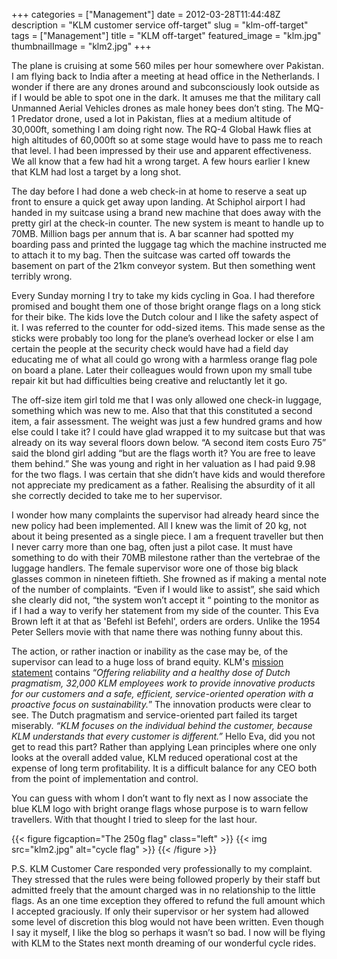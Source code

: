 +++
categories = ["Management"]
date = 2012-03-28T11:44:48Z
description = "KLM customer service off-target"
slug = "klm-off-target"
tags = ["Management"]
title = "KLM off-target"
featured_image = "klm.jpg"
thumbnailImage = "klm2.jpg"
+++

The plane is cruising at some 560 miles per hour somewhere over Pakistan. I am flying back to India after a meeting at head office in the Netherlands. I wonder if there are any drones around and subconsciously look outside as if I would be able to spot one in the dark. It amuses me that the military call Unmanned Aerial Vehicles drones as male honey bees don’t sting. The MQ-1 Predator drone, used a lot in Pakistan, flies at a medium altitude of 30,000ft, something I am doing right now. The RQ-4 Global Hawk flies at high altitudes of 60,000ft so at some stage would have to pass me to reach that level. I had been impressed by their use and apparent effectiveness. We all know that a few had hit a wrong target. A few hours earlier I knew that KLM had lost a target by a long shot.

The day before I had done a web check-in at home to reserve a seat up front to ensure a quick get away upon landing. At Schiphol airport I had handed in my suitcase using a brand new machine that does away with the pretty girl at the check-in counter. The new system is meant to handle up to 70MB. Million bags per annum that is. A bar scanner had spotted my boarding pass and printed the luggage tag which the machine instructed me to attach it to my bag. Then the suitcase was carted off towards the basement on part of the 21km conveyor system. But then something went terribly wrong.

Every Sunday morning I try to take my kids cycling in Goa. I had therefore promised and bought them one of those bright orange flags on a long stick for their bike. The kids love the Dutch colour and I like the safety aspect of it. I was referred to the counter for odd-sized items. This made sense as the sticks were probably too long for the plane’s overhead locker or else I am certain the people at the security check would have had a field day educating me of what all could go wrong with a harmless orange flag pole on board a plane. Later their colleagues would frown upon my small tube repair kit but had difficulties being creative and reluctantly let it go.

The off-size item girl told me that I was only allowed one check-in luggage, something which was new to me. Also that that this constituted a second item, a fair assessment. The weight was just a few hundred grams and how else could I take it? I could have glad wrapped it to my suitcase but that was already on its way several floors down below. “A second item costs Euro 75” said the blond girl adding “but are the flags worth it? You are free to leave them behind.” She was young and right in her valuation as I had paid 9.98 for the two flags. I was certain that she didn’t have kids and would therefore not appreciate my predicament as a father. Realising the absurdity of it all she correctly decided to take me to her supervisor.

I wonder how many complaints the supervisor had already heard since the new policy had been implemented. All I knew was the limit of 20 kg, not about it being presented as a single piece. I am a frequent traveller but then I never carry more than one bag, often just a pilot case. It must have something to do with their 70MB milestone rather than the vertebrae of the luggage handlers. The female supervisor wore one of those big black glasses common in nineteen fiftieth. She frowned as if making a mental note of the number of complaints. “Even if I would like to assist”, she said which she clearly did not, “the system won’t accept it “ pointing to the monitor as if I had a way to verify her statement from my side of the counter. This Eva Brown left it at that as 'Befehl ist Befehl', orders are orders. Unlike the 1954 Peter Sellers movie with that name there was nothing funny about this.

The action, or rather inaction or inability as the case may be, of the supervisor can lead to a huge loss of brand equity. KLM's [mission statement](http://www.klm.com/corporate/en/about-klm/profile/index.html "Mission Statement") contains “*Offering reliability and a healthy dose of Dutch pragmatism, 32,000 KLM employees work to provide innovative products for our customers and a safe, efficient, service-oriented operation with a proactive focus on sustainability.*” The innovation products were clear to see. The Dutch pragmatism and service-oriented part failed its target miserably. *“KLM focuses on the individual behind the customer, because KLM understands that every customer is different.”* Hello Eva, did you not get to read this part? Rather than applying Lean principles where one only looks at the overall added value, KLM reduced operational cost at the expense of long term profitability. It is a difficult balance for any CEO both from the point of implementation and control.

You can guess with whom I don’t want to fly next as I now associate the blue KLM logo with bright orange flags whose purpose is to warn fellow travellers. With that thought I tried to sleep for the last hour.

{{< figure figcaption="The 250g flag" class="left" >}}
	{{< img src="klm2.jpg" alt="cycle flag" >}}
{{< /figure >}}

P.S. KLM Customer Care responded very professionally to my complaint. They stressed that the rules were being followed properly by their staff but admitted freely that the amount charged was in no relationship to the little flags. As an one time exception they offered to refund the full amount which I accepted graciously. If only their supervisor or her system had allowed some level of discretion this blog would not have been written. Even though I say it myself, I like the blog so perhaps it wasn’t so bad. I now will be flying with KLM to the States next month dreaming of our wonderful cycle rides.